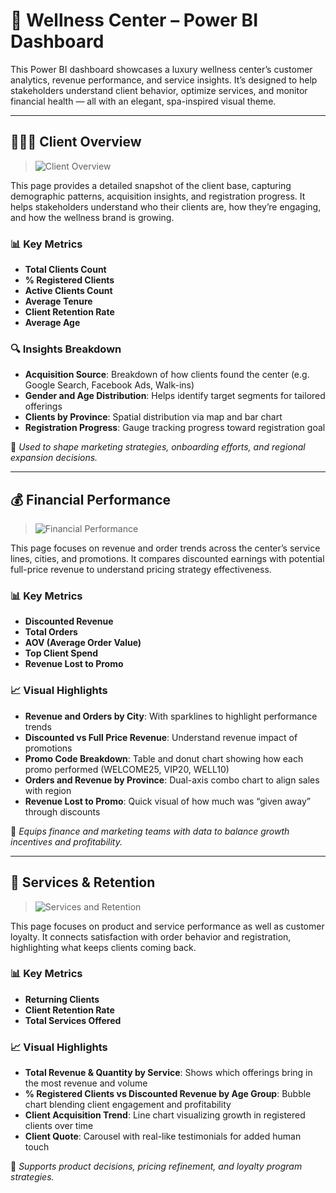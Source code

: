 # 🌿 Wellness Center – Power BI Dashboard

This Power BI dashboard showcases a luxury wellness center’s customer analytics, revenue performance, and service insights. It’s designed to help stakeholders understand client behavior, optimize services, and monitor financial health — all with an elegant, spa-inspired visual theme.

---

## 🧘🏼‍♀️ Client Overview

> ![Client Overview](media/client-overview.png)

This page provides a detailed snapshot of the client base, capturing demographic patterns, acquisition insights, and registration progress. It helps stakeholders understand who their clients are, how they’re engaging, and how the wellness brand is growing.

### 📊 Key Metrics
- **Total Clients Count**
- **% Registered Clients**
- **Active Clients Count**
- **Average Tenure**
- **Client Retention Rate**
- **Average Age**

### 🔍 Insights Breakdown
- **Acquisition Source**: Breakdown of how clients found the center (e.g. Google Search, Facebook Ads, Walk-ins)
- **Gender and Age Distribution**: Helps identify target segments for tailored offerings
- **Clients by Province**: Spatial distribution via map and bar chart
- **Registration Progress**: Gauge tracking progress toward registration goal

📌 *Used to shape marketing strategies, onboarding efforts, and regional expansion decisions.*

---

## 💰 Financial Performance

> ![Financial Performance](media/financial-performance.png)

This page focuses on revenue and order trends across the center’s service lines, cities, and promotions. It compares discounted earnings with potential full-price revenue to understand pricing strategy effectiveness.

### 📊 Key Metrics
- **Discounted Revenue**
- **Total Orders**
- **AOV (Average Order Value)**
- **Top Client Spend**
- **Revenue Lost to Promo**

### 📈 Visual Highlights
- **Revenue and Orders by City**: With sparklines to highlight performance trends
- **Discounted vs Full Price Revenue**: Understand revenue impact of promotions
- **Promo Code Breakdown**: Table and donut chart showing how each promo performed (WELCOME25, VIP20, WELL10)
- **Orders and Revenue by Province**: Dual-axis combo chart to align sales with region
- **Revenue Lost to Promo**: Quick visual of how much was “given away” through discounts

📌 *Equips finance and marketing teams with data to balance growth incentives and profitability.*

---

## 🌿 Services & Retention

> ![Services and Retention](media/services-retention.png)

This page focuses on product and service performance as well as customer loyalty. It connects satisfaction with order behavior and registration, highlighting what keeps clients coming back.

### 📊 Key Metrics
- **Returning Clients**
- **Client Retention Rate**
- **Total Services Offered**

### 📈 Visual Highlights
- **Total Revenue & Quantity by Service**: Shows which offerings bring in the most revenue and volume
- **% Registered Clients vs Discounted Revenue by Age Group**: Bubble chart blending client engagement and profitability
- **Client Acquisition Trend**: Line chart visualizing growth in registered clients over time
- **Client Quote**: Carousel with real-like testimonials for added human touch

📌 *Supports product decisions, pricing refinement, and loyalty program strategies.*
